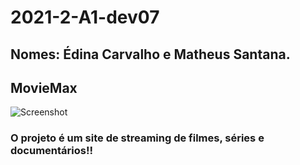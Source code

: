 # 2021-2-A1-dev07

## Nomes: Édina Carvalho e Matheus Santana.

## MovieMax

![Screenshot](../img/logo/moviemax2.png)

### O projeto é um site de streaming de filmes, séries e documentários!! 